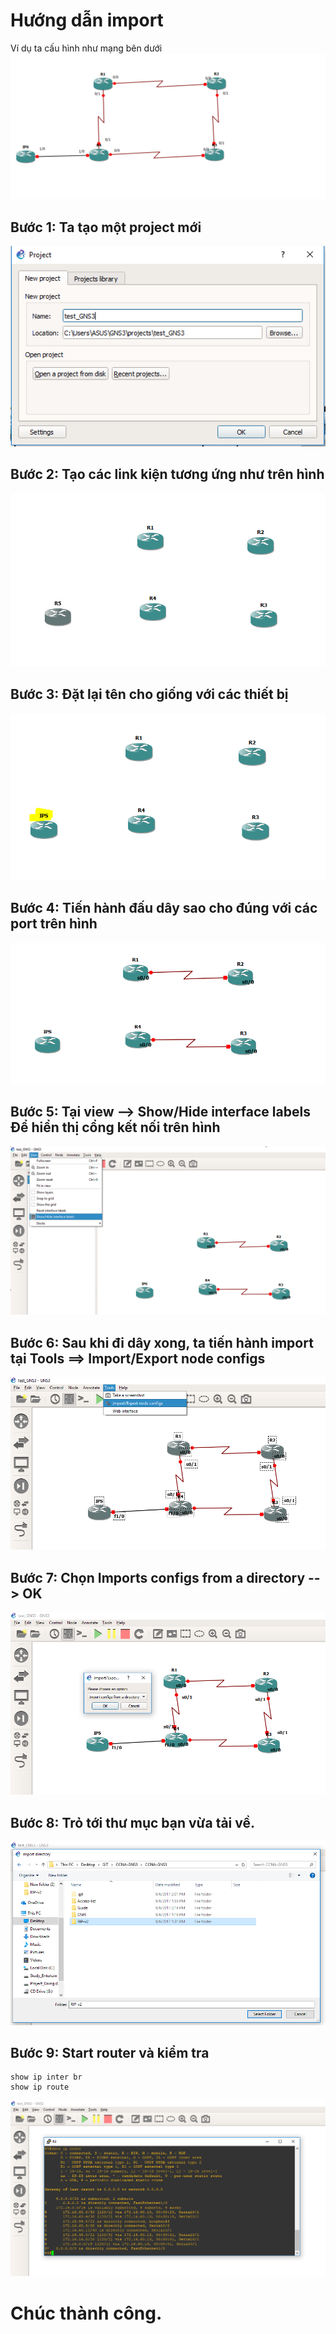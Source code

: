 # **Hướng dẫn import**

Ví dụ ta cấu hình như mạng bên dưới
![Settings Window](https://raw.githubusercontent.com/lemin2601/CCNA-GNS3/master/RIP-v2/screenshot.png)

## Bước 1: Ta tạo một project mới
![Settings Window](https://raw.githubusercontent.com/lemin2601/CCNA-GNS3/master/Guide/1.PNG)

## Bước 2: Tạo các link kiện tương ứng như trên hình
![Settings Window](https://raw.githubusercontent.com/lemin2601/CCNA-GNS3/master/Guide/2.PNG)

## Bước 3: Đặt lại tên cho giống với các thiết bị
![Settings Window](https://raw.githubusercontent.com/lemin2601/CCNA-GNS3/master/Guide/3.PNG)

## Bước 4: Tiến hành đấu dây sao cho đúng với các port trên hình
![Settings Window](https://raw.githubusercontent.com/lemin2601/CCNA-GNS3/master/Guide/4.PNG)

## Bước 5: Tại view --> Show/Hide interface labels Để hiển thị cổng kết nối trên hình
![Settings Window](https://raw.githubusercontent.com/lemin2601/CCNA-GNS3/master/Guide/5.PNG)

## Bước 6: Sau khi đi dây xong, ta tiến hành import tại Tools ==> Import/Export node configs
![Settings Window](https://raw.githubusercontent.com/lemin2601/CCNA-GNS3/master/Guide/6.PNG)

## Bước 7: Chọn Imports configs from a directory --> OK
![Settings Window](https://raw.githubusercontent.com/lemin2601/CCNA-GNS3/master/Guide/7.PNG)

## Bước 8: Trỏ tới thư mục bạn vừa tải về.
![Settings Window](https://raw.githubusercontent.com/lemin2601/CCNA-GNS3/master/Guide/8.PNG)

## Bước 9: Start router và kiểm tra
```
show ip inter br
show ip route
```
![Settings Window](https://raw.githubusercontent.com/lemin2601/CCNA-GNS3/master/Guide/9.PNG)

# Chúc thành công.